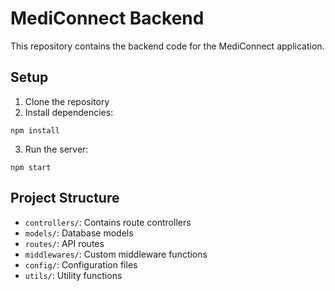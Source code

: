 # MediConnect Backend

This repository contains the backend code for the MediConnect application.

## Setup

1. Clone the repository
2. Install dependencies:
```
npm install
```
3. Run the server:
```
npm start
```

## Project Structure

- `controllers/`: Contains route controllers
- `models/`: Database models
- `routes/`: API routes
- `middlewares/`: Custom middleware functions
- `config/`: Configuration files
- `utils/`: Utility functions 